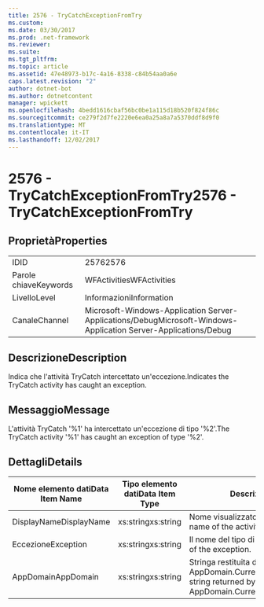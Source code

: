 ```yaml
---
title: 2576 - TryCatchExceptionFromTry
ms.custom: 
ms.date: 03/30/2017
ms.prod: .net-framework
ms.reviewer: 
ms.suite: 
ms.tgt_pltfrm: 
ms.topic: article
ms.assetid: 47e48973-b17c-4a16-8338-c84b54aa0a6e
caps.latest.revision: "2"
author: dotnet-bot
ms.author: dotnetcontent
manager: wpickett
ms.openlocfilehash: 4bedd1616cbaf56bc0be1a115d18b520f824f86c
ms.sourcegitcommit: ce279f2d7fe2220e6ea0a25a8a7a5370ddf8d9f0
ms.translationtype: MT
ms.contentlocale: it-IT
ms.lasthandoff: 12/02/2017
---
```

# <a name="2576---trycatchexceptionfromtry"></a><span data-ttu-id="21102-102">2576 - TryCatchExceptionFromTry</span><span class="sxs-lookup"><span data-stu-id="21102-102">2576 - TryCatchExceptionFromTry</span></span>
## <a name="properties"></a><span data-ttu-id="21102-103">Proprietà</span><span class="sxs-lookup"><span data-stu-id="21102-103">Properties</span></span>  
  
|||  
|-|-|  
|<span data-ttu-id="21102-104">ID</span><span class="sxs-lookup"><span data-stu-id="21102-104">ID</span></span>|<span data-ttu-id="21102-105">2576</span><span class="sxs-lookup"><span data-stu-id="21102-105">2576</span></span>|  
|<span data-ttu-id="21102-106">Parole chiave</span><span class="sxs-lookup"><span data-stu-id="21102-106">Keywords</span></span>|<span data-ttu-id="21102-107">WFActivities</span><span class="sxs-lookup"><span data-stu-id="21102-107">WFActivities</span></span>|  
|<span data-ttu-id="21102-108">Livello</span><span class="sxs-lookup"><span data-stu-id="21102-108">Level</span></span>|<span data-ttu-id="21102-109">Informazioni</span><span class="sxs-lookup"><span data-stu-id="21102-109">Information</span></span>|  
|<span data-ttu-id="21102-110">Canale</span><span class="sxs-lookup"><span data-stu-id="21102-110">Channel</span></span>|<span data-ttu-id="21102-111">Microsoft-Windows-Application Server-Applications/Debug</span><span class="sxs-lookup"><span data-stu-id="21102-111">Microsoft-Windows-Application Server-Applications/Debug</span></span>|  
  
## <a name="description"></a><span data-ttu-id="21102-112">Descrizione</span><span class="sxs-lookup"><span data-stu-id="21102-112">Description</span></span>  
 <span data-ttu-id="21102-113">Indica che l'attività TryCatch intercettato un'eccezione.</span><span class="sxs-lookup"><span data-stu-id="21102-113">Indicates the TryCatch activity has caught an exception.</span></span>  
  
## <a name="message"></a><span data-ttu-id="21102-114">Messaggio</span><span class="sxs-lookup"><span data-stu-id="21102-114">Message</span></span>  
 <span data-ttu-id="21102-115">L'attività TryCatch '%1' ha intercettato un'eccezione di tipo '%2'.</span><span class="sxs-lookup"><span data-stu-id="21102-115">The TryCatch activity '%1' has caught an exception of type '%2'.</span></span>  
  
## <a name="details"></a><span data-ttu-id="21102-116">Dettagli</span><span class="sxs-lookup"><span data-stu-id="21102-116">Details</span></span>  
  
|<span data-ttu-id="21102-117">Nome elemento dati</span><span class="sxs-lookup"><span data-stu-id="21102-117">Data Item Name</span></span>|<span data-ttu-id="21102-118">Tipo elemento dati</span><span class="sxs-lookup"><span data-stu-id="21102-118">Data Item Type</span></span>|<span data-ttu-id="21102-119">Descrizione</span><span class="sxs-lookup"><span data-stu-id="21102-119">Description</span></span>|  
|--------------------|--------------------|-----------------|  
|<span data-ttu-id="21102-120">DisplayName</span><span class="sxs-lookup"><span data-stu-id="21102-120">DisplayName</span></span>|<span data-ttu-id="21102-121">xs:string</span><span class="sxs-lookup"><span data-stu-id="21102-121">xs:string</span></span>|<span data-ttu-id="21102-122">Nome visualizzato dell'attività.</span><span class="sxs-lookup"><span data-stu-id="21102-122">The display name of the activity.</span></span>|  
|<span data-ttu-id="21102-123">Eccezione</span><span class="sxs-lookup"><span data-stu-id="21102-123">Exception</span></span>|<span data-ttu-id="21102-124">xs:string</span><span class="sxs-lookup"><span data-stu-id="21102-124">xs:string</span></span>|<span data-ttu-id="21102-125">Il nome del tipo di eccezione.</span><span class="sxs-lookup"><span data-stu-id="21102-125">The type name of the exception.</span></span>|  
|<span data-ttu-id="21102-126">AppDomain</span><span class="sxs-lookup"><span data-stu-id="21102-126">AppDomain</span></span>|<span data-ttu-id="21102-127">xs:string</span><span class="sxs-lookup"><span data-stu-id="21102-127">xs:string</span></span>|<span data-ttu-id="21102-128">Stringa restituita da AppDomain.CurrentDomain.FriendlyName.</span><span class="sxs-lookup"><span data-stu-id="21102-128">The string returned by AppDomain.CurrentDomain.FriendlyName.</span></span>|
